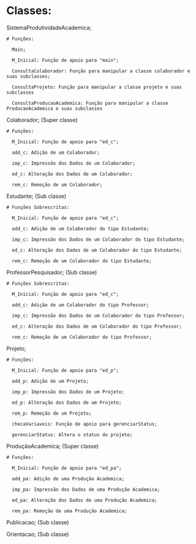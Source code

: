# Classes:

  SistemaProdutividadeAcademica;
    
    # Funções: 
    
      Main;
      
      M_Inicial: Função de apoio para "main";
      
      ConsultaColaborador: Função para manipular a classe colaborador e suas subclasses;
      
      ConsultaProjeto: Função para manipular a classe projeto e suas subclasses
      
      ConsultaProducaoAcademica: Função para manipular a classe ProducaoAcademica e suas subclasses
      
  Colaborador; (Super classe)
  
    # Funções: 
    
      M_Inicial: Função de apoio para "ed_c";
      
      add_c: Adição de um Colaborador;
      
      imp_c: Impressão dos Dados de um Colaborador;
      
      ed_c: Alteração dos Dados de um Colaborador;
      
      rem_c: Remoção de um Colaborador;
      
   Estudante; (Sub classe)
  
    # Funções Sobrescritas: 
    
      M_Inicial: Função de apoio para "ed_c";
      
      add_c: Adição de um Colaborador do tipo Estudante;
      
      imp_c: Impressão dos Dados de um Colaborador do tipo Estudante;
      
      ed_c: Alteração dos Dados de um Colaborador do tipo Estudante;
      
      rem_c: Remoção de um Colaborador do tipo Estudante;
      
   ProfessorPesquisador; (Sub classe)
  
    # Funções Sobrescritas: 
    
      M_Inicial: Função de apoio para "ed_c";
      
      add_c: Adição de um Colaborador do tipo Professor;
      
      imp_c: Impressão dos Dados de um Colaborador do tipo Professor;
      
      ed_c: Alteração dos Dados de um Colaborador do tipo Professor;
      
      rem_c: Remoção de um Colaborador do tipo Professor;       
      
  Projeto;
  
    # Funções: 
    
      M_Inicial: Função de apoio para "ed_p";
      
      add_p: Adição de um Projeto;
      
      imp_p: Impressão dos Dados de um Projeto;
      
      ed_p: Alteração dos Dados de um Projeto;
      
      rem_p: Remoção de um Projeto;
      
      checaVariaveis: Função de apoio para gerenciarStatus;
      
      gerenciarStatus: Altera o status do projeto;
  
  ProduçãoAcademica; (Super classe)
  
    # Funções: 
    
      M_Inicial: Função de apoio para "ed_pa";
      
      add_pa: Adição de uma Produção Academica;
      
      imp_pa: Impressão dos Dados de uma Produção Academica;
      
      ed_pa: Alteração dos Dados de uma Produção Academica;
      
      rem_pa: Remoção de uma Produção Academica; 
      
  Publicacao; (Sub classe) 
  
  Orientacao; (Sub classe) 
